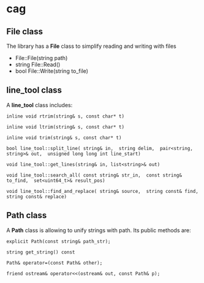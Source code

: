 # cag

## File class

The library has a **File** class to simplify reading and writing with files

- File::File(string path)
- string File::Read()
- bool File::Write(string to_file)

## line_tool class

A **line_tool** class includes:

`inline void rtrim(string& s, const char* t)`

`inline void ltrim(string& s, const char* t)`

`inline void trim(string& s, const char* t)`

`bool line_tool::split_line(
                                string& in, 
                                string delim, 
                                pair<string, string>& out, 
                                unsigned long long int line_start)`
                                
`void line_tool::get_lines(string& in, list<string>& out)`

`void line_tool::search_all(
                                const string& str_in, 
                                const string& to_find, 
                                set<uint64_t>& result_pos)`
                                
`void line_tool::find_and_replace(
                                    string& source, 
                                    string const& find, 
                                    string const& replace)`
                   
## Path class
                                    
A **Path** class is allowing to unify strings with path. Its public methods are:

`explicit Path(const string& path_str);`

`string get_string() const`

`Path& operator=(const Path& other);`

`friend ostream& operator<<(ostream& out, const Path& p);`

 